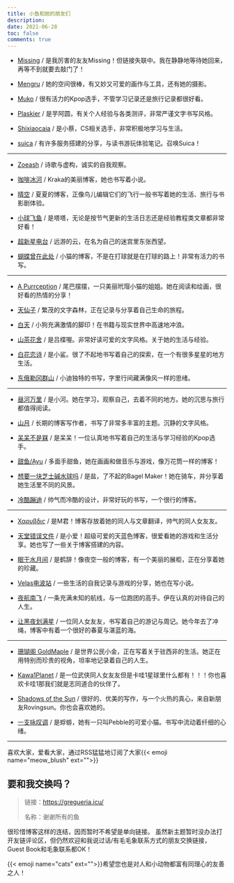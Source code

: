 ```yaml
---
title: 小鱼和她的朋友们
description:
date: 2021-06-28
toc: false
comments: true
---
```


- [Missing](https://www.missingid.cloud/) / 是我厉害的友友Missing！但链接失联中。我在静静地等待她回来，再等不到就要去敲门了！

- [Mengru](https://mengru.space/) / 她的空间很棒，有又妙又可爱的画作与工具，还有她的摄影。

- [Muko](https://oaad.iceco.icu/) / 很有活力的Kpop选手，不管学习记录还是旅行记录都很好看。

- [Plaskier](https://blog.plaskier.icu/) / 是芋阿圆，有关个人经验与各类测评，非常严谨文字书写风格。

- [Shixiaocaia](https://shixiaocaia.fun) / 是小蔡，CS相关选手，非常积极地学习与生活。

- [suica](https://suicablog.cobaltkiss.blue) / 有许多服务搭建的分享，与读书游玩体验笔记。召唤Suica！

---

- [Zoeash](https://writee.org/zoeash/) / 诗歌与虚构，诚实的自我观察。

- [咖啡冰河](https://blog.mysto.cyou) / Kraka的美丽博客，她也书写着小说。

- [晴空](https://www.summeringway.icu/) / 夏夏的博客，正像鸟儿编辑它们的飞行一般书写着她的生活、旅行与书影剧体验。

- [小球飞鱼](https://mantyke.icu/) / 是塔塔，无论是按节气更新的生活日志还是经验教程类文章都非常好看！

- [超新星电台](https://supernovaradio.live/) / 远游的云，在名为自己的迷宫里东张西望。

- [蝴蝶曾在此处](https://write.c7.io/tyou/) / 小猫的博客，不是在打球就是在打球的路上！非常有活力的书写。

---

- [A Purrception](https://tortie.me/) / 尾巴摆摆，一只美丽玳瑁小猫的姐姐。她在阅读和绘画，很好看的热情的分享！

- [天仙子](https://tianxianzi.me/) / 繁茂的文字森林，正在记录与分享着自己生命的旅程。

- [白天](https://luoshui.icu/) / 小狗充满激情的脚印！在书籍与现实世界中高速地冲浪。

- [山茶花舍](https://irithys.com/) / 是吕楪喔。非常好读可爱的文字风格。关于她的生活与经验。

- [白花恋诗](https://trails-of-isara.vercel.app/) / 是小鲨。很了不起地书写着自己的探索，在一个有很多星星的地方生活。

- [东俄勒冈群山](https://houdini.eu.org/) / 小迪独特的书写，字里行间藏满像风一样的思绪。

---

- [昼河万里](https://tothemoonriver.icu/) / 是小河。她在学习，观察自己，去着不同的地方。她的沉思与旅行都值得阅读。

-  [山月](https://sanguok.com/) / 长期的博客写作者，书写了非常多丰富的主题。沉静的文字风格。

- [呆呆不是槑](http://graugris.icu/) / 是呆呆！一位认真地书写着自己的生活与学习经验的Kpop选手。

- [甜鱼/Ayu](https://ayu.land) / 多面手甜鱼，她在画画和做音乐与游戏，像万花筒一样的博客！

- [想要一块芝士碱水球吗](https://sunnkynews.icu/) / 是盐，了不起的Bagel Maker！她在骑车，并分享着她生活里不同的风景。

- [冷酷蹦迪](https://www.hezicola.com/) / 帅气而冷酷的设计，非常好玩的书写，一个很行的博客。

---

- [Χαρυβδις](https://kharybdism.xyz/) / 是M君！博客存放着她的同人与文章翻译，帅气的同人女友友。

- [天堂错误文件](https://naturaleki.one/) / 是小爱！超级可爱的天蓝色博客，很爱看她的游戏和生活分享。她也写了一些关于博客搭建的内容。

- [眠于水月间](https://sleepymoon.cyou) / 是鹤辞！像夜空一般的博客，有一个美丽的展柜，正在分享着她的珍藏。

- [Velas电波站](https://www.velasx.com) / 一些生活的自我记录与游戏的分享，她也在写小说。

-  [夜航南飞](https://banshou-air.netlify.app/) / 一条充满未知的航线，与一位跑团的高手。伊在认真的对待自己的人生。

-  [让黑夜划满星](https://www.rouroupuppy.top/) / 一位同人女友友，书写着自己的游记与周记。她今年去了冲绳，博客中有着一个很好的春夏与湛蓝的海。

---

- [珊瑚阁 GoldMaple](https://goldmaple.info/) / 是世界公民小金，正在写着关于驻西非的生活。她正在用特别而珍贵的视角，坦率地记录着自己的人生。

- [Kawa1Planet](https://kawa1planet.fun/) / 是一位武侠同人女友友但是卡哇1星球里什么都有！！！你也喜欢卡哇1那我们就是志同道合的伙伴了。

- [Shadows of the Sun](https://rovingsun.wordpress.com/) / 很好的、优美的写作，与一个火热的真心，来自新朋友Rovingsun。你也会喜欢她的。

- [一支咏叹调](https://turquoise.one/) / 是蜉蝣，她有一只叫Pebble的可爱小猫。书写中流动着纤细的心绪。

---

喜欢大家，爱看大家，通过RSS猛猛地订阅了大家{{< emoji name="meow_blush" ext="">}}

## 要和我交换吗？

> 链接：https://gregueria.icu/
> 
> 名称：谢谢所有的鱼

很珍惜博客这样的连结，因而暂时不希望是单向链接。 虽然新主题暂时没办法打开友链评论区，但仍然欢迎和我说过话/有毛毛象联系方式的朋友交换链接，Guest Book和毛象联系都OK！

{{< emoji name="cats" ext="">}}希望您也是对人和小动物都富有同理心的友善之人！